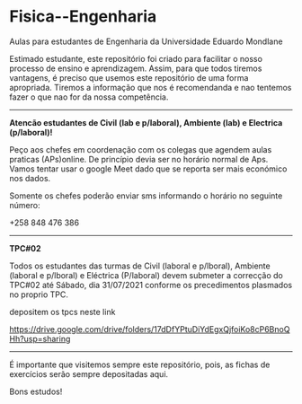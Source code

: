 # Fisica--Engenharia
Aulas para estudantes de Engenharia da Universidade Eduardo Mondlane

Estimado estudante, este repositório foi criado para facilitar o nosso processo de ensino e aprendizagem. Assim, para que todos tiremos vantagens, é preciso que usemos este repositório de uma forma apropriada. Tiremos a informação que nos é recomendanda e nao tentemos fazer o que nao for da nossa competência.

----------------------------------------------------------------------------------------------------------------------------------------------------
**Atencão estudantes de Civil (lab e p/laboral), Ambiente (lab) e Electrica (p/laboral)!**


Peço aos chefes em coordenação com os colegas que agendem aulas praticas (APs)online. De princípio devia ser no horário  normal  de  Aps. Vamos tentar usar o google Meet dado que se reporta ser mais económico nos dados.

Somente os chefes poderão enviar sms informando o horário no seguinte número:

  +258 848 476 386


-----------------------------------------------------------------------------------------------------------------------------------------------------------------------

**TPC#02**

Todos os estudantes das turmas de Civil (laboral e p/lboral), Ambiente (laboral e p/lboral) e Eléctrica (P/laboral) devem submeter a correcção do TPC#02  até Sábado, dia 31/07/2021 conforme os precedimentos plasmados no proprio TPC. 

depositem os tpcs neste link


https://drive.google.com/drive/folders/17dDfYPtuDiYdEgxQjfoiKo8cP6BnoQHh?usp=sharing



----------------------------------------------------------------------------------------------------------------------------------------------------------------------------
É importante que visitemos sempre este repositório, pois,  as fichas de exercícios serão sempre depositadas aqui.


Bons estudos!
